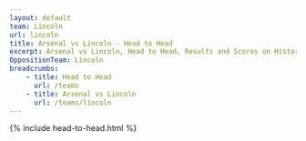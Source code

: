 ```yaml
---
layout: default
team: Lincoln
url: lincoln
title: Arsenal vs Lincoln - Head to Head
excerpt: Arsenal vs Lincoln, Head to Head, Results and Scores on History of Arsenal Football Club
OppositionTeam: Lincoln
breadcrumbs:
    - title: Head to Head
      url: /teams
    - title: Arsenal vs Lincoln
      url: /teams/lincoln
---
```


{% include head-to-head.html %}